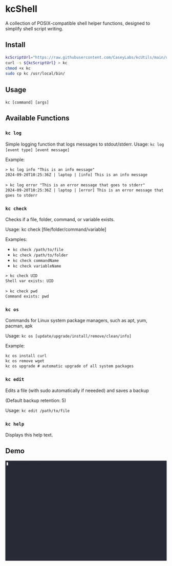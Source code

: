 # kcShell

A collection of POSIX-compatible shell helper functions, designed to simplify shell script writing.

## Install  

```sh
kcScriptUrl="https://raw.githubusercontent.com/CaseyLabs/kcUtils/main/utils/kcShell/kcshell.sh"
curl -s ${kcScriptUrl} > kc
chmod +x kc
sudo cp kc /usr/local/bin/
```    

## Usage  

`kc [command] [args]`  

## Available Functions

### `kc log`

Simple logging function that logs messages to stdout/stderr.
Usage: `kc log [event type] [event message]`

Example: 

```
> kc log info "This is an info message"
2024-09-20T10:25:36Z | laptop | [info] This is an info message

> kc log error "This is an error message that goes to stderr"
2024-09-20T10:25:36Z | laptop | [error] This is an error message that goes to stderr
```

### `kc check`

Checks if a file, folder, command, or variable exists.

Usage: kc check [file/folder/command/variable]

Examples:
- `kc check /path/to/file`
- `kc check /path/to/folder`
- `kc check commandName`
- `kc check variableName`

```
> kc check UID
Shell var exists: UID

> kc check pwd
Command exists: pwd
```

### `kc os`

Commands for Linux system package managers, such as apt, yum, pacman, apk

Usage: `kc os [update/upgrade/install/remove/clean/info]`

Example:
```
kc os install curl
kc os remove wget
kc os upgrade # automatic upgrade of all system packages
```

### `kc edit`

Edits a file (with sudo automatically if neeeded) and saves a backup 

(Default backup retention: 5)

Usage: `kc edit /path/to/file`

### `kc help`

Displays this help text.

## Demo  

![Image of kcShell running](./demo.gif)  
